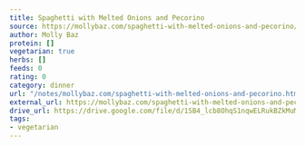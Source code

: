 ```yaml
---
title: Spaghetti with Melted Onions and Pecorino
source: https://mollybaz.com/spaghetti-with-melted-onions-and-pecorino/
author: Molly Baz
protein: []
vegetarian: true
herbs: []
feeds: 0
rating: 0
category: dinner
url: "/notes/mollybaz.com/spaghetti-with-melted-onions-and-pecorino.html"
external_url: https://mollybaz.com/spaghetti-with-melted-onions-and-pecorino/
drive_url: https://drive.google.com/file/d/1SB4_lcb8OhqS1nqwELRukBZkMuMZCXQc/view?usp=drive_link
tags:
- vegetarian
---
```



